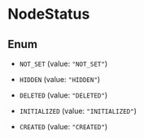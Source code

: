 # NodeStatus

## Enum

- `NOT_SET` (value: `"NOT_SET"`)

- `HIDDEN` (value: `"HIDDEN"`)

- `DELETED` (value: `"DELETED"`)

- `INITIALIZED` (value: `"INITIALIZED"`)

- `CREATED` (value: `"CREATED"`)
